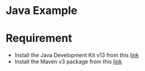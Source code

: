 # Java Example

# Requirement
- Install the Java Development Kit v13 from this [link](https://adoptopenjdk.net/?variant=openjdk14&jvmVariant=hotspot)
- Install the Maven v3 package from this [link](https://maven.apache.org/download.cgi)